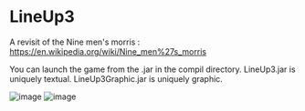 # LineUp3
A revisit of the Nine men's morris : https://en.wikipedia.org/wiki/Nine_men%27s_morris

You can launch the game from the .jar in the compil directory. LineUp3.jar is uniquely textual. LineUp3Graphic.jar is uniquely graphic.

![image](https://user-images.githubusercontent.com/92669641/139947515-42ecaae5-8c61-4ff2-8b64-1210cc89c215.png)
![image](https://user-images.githubusercontent.com/92669641/139947668-88838721-bfb4-49a0-bcac-755f65f7380b.png)
